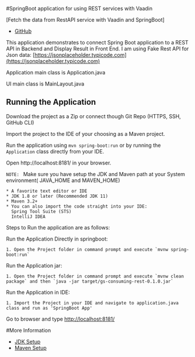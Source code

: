 #SpringBoot application for using REST services with Vaadin

[Fetch the data from RestAPI service with Vaadin and SpringBoot] 
- [GitHub](https://github.com/skhare994/SpringBoot_RestAPI_Application)

This application demonstrates to connect Spring Boot application to a REST API in Backend and Display Result in Front End. 
I am using Fake Rest API for Json data: [https://jsonplaceholder.typicode.com](https://jsonplaceholder.typicode.com)
 
Application main class is Application.java

UI main class is MainLayout.java


## Running the Application

Download the project as a Zip or connect though Git Repo (HTTPS, SSH, GitHub CLI)

Import the project to the IDE of your choosing as a Maven project.

Run the application using `mvn spring-boot:run` or by running the `Application` class directly from your IDE.

Open http://localhost:8181/ in your browser.


`NOTE: ` Make sure you have setup the JDK and Maven path at your System environment( JAVA_HOME and MAVEN_HOME) 

	
	* A favorite text editor or IDE
	* JDK 1.8 or later (Recommended JDK 11)
	* Maven 3.2+
	* You can also import the code straight into your IDE: 
	  Spring Tool Suite (STS)
	  IntelliJ IDEA


Steps to Run the application are as follows:

Run the Application Directly in springboot:

	1. Open the Project folder in command prompt and execute `mvnw spring-boot:run`

Run the Application jar:

	1. Open the Project folder in command prompt and execute `mvnw clean package` and then `java -jar target/gs-consuming-rest-0.1.0.jar`
 
Run the Application in IDE:

	1. Import the Project in your IDE and navigate to application.java class and run as 'SpringBoot App'

Go to browser and type [http://localhost:8181/](`http://localhost:8181/`)








#More Information

- [JDK Setup](https://confluence.atlassian.com/conf75/setting-the-java_home-variable-in-windows-1004947839.html)
- [Maven Setup](https://maven.apache.org/guides/getting-started/windows-prerequisites.html)

